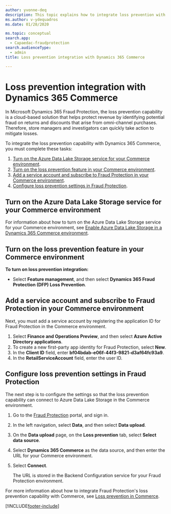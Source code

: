 ```yaml
---
author: yvonne-deq
description: This topic explains how to integrate loss prevention with Microsoft Dynamics 365 Commerce.
ms.author: v-ydequadros
ms.date: 01/28/2020

ms.topic: conceptual
search.app: 
  - Capaedac-fraudprotection
search.audienceType:
  - admin
title: Loss prevention integration with Dynamics 365 Commerce

---
```


# Loss prevention integration with Dynamics 365 Commerce

In Microsoft Dynamics 365 Fraud Protection, the loss prevention capability is a cloud-based solution that helps protect revenue by identifying potential fraud on returns and discounts that arise from omni-channel purchases. Therefore, store managers and investigators can quickly take action to mitigate losses.

To integrate the loss prevention capability with Dynamics 365 Commerce, you must complete these tasks:

1. [Turn on the Azure Data Lake Storage service for your Commerce environment](#turn-on-the-azure-data-lake-storage-service-for-your-commerce-environment).
1. [Turn on the loss prevention feature in your Commerce environment](#turn-on-the-loss-prevention-feature-in-your-commerce-environment).
1. [Add a service account and subscribe to Fraud Protection in your Commerce environment](#add-a-service-account-and-subscribe-to-fraud-protection-in-your-commerce-environment).
1. [Configure loss prevention settings in Fraud Protection](#configure-loss-prevention-settings-in-fraud-protection).

## Turn on the Azure Data Lake Storage service for your Commerce environment

For information about how to turn on the Azure Data Lake Storage service for your Commerce environment, see [Enable Azure Data Lake Storage in a Dynamics 365 Commerce environment](/dynamics365/commerce/enable-adls-environment).

## Turn on the loss prevention feature in your Commerce environment

**To turn on loss prevention integration:**

- Select **Feature management**, and then select **Dynamics 365 Fraud Protection (DFP) Loss Prevention**.

## Add a service account and subscribe to Fraud Protection in your Commerce environment

Next, you must add a service account by registering the application ID for Fraud Protection in the Commerce environment.

1. Select **Finance and Operations Preview**, and then select **Azure Active Directory applications**.
1. To create a new first-party app identity for Fraud Protection, select **New**.
1. In the **Client ID** field, enter **bf04bdab-e06f-44f3-9821-d3af64fc93a9**.
1. In the **RetailServiceAccount** field, enter the user ID.

## Configure loss prevention settings in Fraud Protection

The next step is to configure the settings so that the loss prevention capability can connect to Azure Data Lake Storage in the Commerce environment.

1. Go to the [Fraud Protection](https://dfp.microsoft.com/) portal, and sign in.
1. In the left navigation, select **Data**, and then select **Data upload**.
1. On the **Data upload** page, on the **Loss prevention** tab, select **Select data source**.
1. Select **Dynamics 365 Commerce** as the data source, and then enter the URL for your Commerce environment.
1. Select **Connect**.

    The URL is stored in the Backend Configuration service for your Fraud Protection environment.

For more information about how to integrate Fraud Protection's loss prevention capability with Commerce, see [Loss prevention in Commerce](/dynamics365/commerce/dev-itpro/DFP#loss-prevention-in-commerce).


[!INCLUDE[footer-include](includes/footer-banner.md)]
